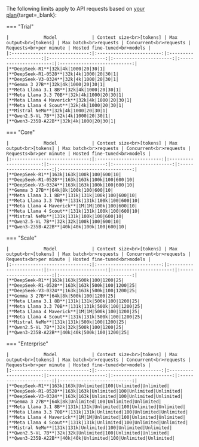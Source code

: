 The following limits apply to API requests based on [your plan](https://platform.kluster.ai/plans){target=\_blank}:

=== "Trial"

    |             Model             | Context size<br>[tokens] | Max output<br>[tokens] | Max batch<br>requests | Concurrent<br>requests | Requests<br>per minute | Hosted fine-tuned<br>models |
    |:-----------------------------:|:------------------------:|:----------------------:|:---------------------:|:----------------------:|:----------------------:|:---------------------------:|
    |**DeepSeek-R1**|32k|4k|1000|20|30|1|
    |**DeepSeek-R1-0528**|32k|4k|1000|20|30|1|
    |**DeepSeek-V3-0324**|32k|4k|1000|20|30|1|
    |**Gemma 3 27B**|32k|4k|1000|20|30|1|
    |**Meta Llama 3.1 8B**|32k|4k|1000|20|30|1|
    |**Meta Llama 3.3 70B**|32k|4k|1000|20|30|1|
    |**Meta Llama 4 Maverick**|32k|4k|1000|20|30|1|
    |**Meta Llama 4 Scout**|32k|4k|1000|20|30|1|
    |**Mistral NeMo**|32k|4k|1000|20|30|1|
    |**Qwen2.5-VL 7B**|32k|4k|1000|20|30|1|
    |**Qwen3-235B-A22B**|32k|4k|1000|20|30|1|



=== "Core"

    |             Model             | Context size<br>[tokens] | Max output<br>[tokens] | Max batch<br>requests | Concurrent<br>requests | Requests<br>per minute | Hosted fine-tuned<br>models |
    |:-----------------------------:|:------------------------:|:----------------------:|:---------------------:|:----------------------:|:----------------------:|:---------------------------:|
    |**DeepSeek-R1**|163k|163k|100k|100|600|10|
    |**DeepSeek-R1-0528**|163k|163k|100k|100|600|10|
    |**DeepSeek-V3-0324**|163k|163k|100k|100|600|10|
    |**Gemma 3 27B**|64k|8k|100k|100|600|10|
    |**Meta Llama 3.1 8B**|131k|131k|100k|100|600|10|
    |**Meta Llama 3.3 70B**|131k|131k|100k|100|600|10|
    |**Meta Llama 4 Maverick**|1M|1M|100k|100|600|10|
    |**Meta Llama 4 Scout**|131k|131k|100k|100|600|10|
    |**Mistral NeMo**|131k|131k|100k|100|600|10|
    |**Qwen2.5-VL 7B**|32k|32k|100k|100|600|10|
    |**Qwen3-235B-A22B**|40k|40k|100k|100|600|10|



=== "Scale"

    |             Model             | Context size<br>[tokens] | Max output<br>[tokens] | Max batch<br>requests | Concurrent<br>requests | Requests<br>per minute | Hosted fine-tuned<br>models |
    |:-----------------------------:|:------------------------:|:----------------------:|:---------------------:|:----------------------:|:----------------------:|:---------------------------:|
    |**DeepSeek-R1**|163k|163k|500k|100|1200|25|
    |**DeepSeek-R1-0528**|163k|163k|500k|100|1200|25|
    |**DeepSeek-V3-0324**|163k|163k|500k|100|1200|25|
    |**Gemma 3 27B**|64k|8k|500k|100|1200|25|
    |**Meta Llama 3.1 8B**|131k|131k|500k|100|1200|25|
    |**Meta Llama 3.3 70B**|131k|131k|500k|100|1200|25|
    |**Meta Llama 4 Maverick**|1M|1M|500k|100|1200|25|
    |**Meta Llama 4 Scout**|131k|131k|500k|100|1200|25|
    |**Mistral NeMo**|131k|131k|500k|100|1200|25|
    |**Qwen2.5-VL 7B**|32k|32k|500k|100|1200|25|
    |**Qwen3-235B-A22B**|40k|40k|500k|100|1200|25|



=== "Enterprise"

    |             Model             | Context size<br>[tokens] | Max output<br>[tokens] | Max batch<br>requests | Concurrent<br>requests | Requests<br>per minute | Hosted fine-tuned<br>models |
    |:-----------------------------:|:------------------------:|:----------------------:|:---------------------:|:----------------------:|:----------------------:|:---------------------------:|
    |**DeepSeek-R1**|163k|163k|Unlimited|100|Unlimited|Unlimited|
    |**DeepSeek-R1-0528**|163k|163k|Unlimited|100|Unlimited|Unlimited|
    |**DeepSeek-V3-0324**|163k|163k|Unlimited|100|Unlimited|Unlimited|
    |**Gemma 3 27B**|64k|8k|Unlimited|100|Unlimited|Unlimited|
    |**Meta Llama 3.1 8B**|131k|131k|Unlimited|100|Unlimited|Unlimited|
    |**Meta Llama 3.3 70B**|131k|131k|Unlimited|100|Unlimited|Unlimited|
    |**Meta Llama 4 Maverick**|1M|1M|Unlimited|100|Unlimited|Unlimited|
    |**Meta Llama 4 Scout**|131k|131k|Unlimited|100|Unlimited|Unlimited|
    |**Mistral NeMo**|131k|131k|Unlimited|100|Unlimited|Unlimited|
    |**Qwen2.5-VL 7B**|32k|32k|Unlimited|100|Unlimited|Unlimited|
    |**Qwen3-235B-A22B**|40k|40k|Unlimited|100|Unlimited|Unlimited|

